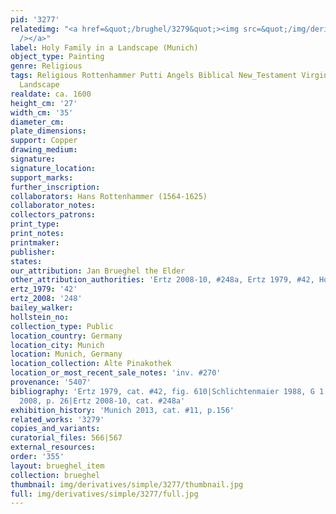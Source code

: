 ```yaml
---
pid: '3277'
relatedimg: "<a href=&quot;/brughel/3279&quot;><img src=&quot;/img/derivatives/simple/3279/thumbnail.jpg&quot;
  /></a>"
label: Holy Family in a Landscape (Munich)
object_type: Painting
genre: Religious
tags: Religious Rottenhammer Putti Angels Biblical New_Testament Virgin_Mary History
  Landscape
realdate: ca. 1600
height_cm: '27'
width_cm: '35'
diameter_cm: 
plate_dimensions: 
support: Copper
drawing_medium: 
signature: 
signature_location: 
support_marks: 
further_inscription: 
collaborators: Hans Rottenhammer (1564-1625)
collaborator_notes: 
collectors_patrons: 
print_type: 
print_notes: 
printmaker: 
publisher: 
states: 
our_attribution: Jan Brueghel the Elder
other_attribution_authorities: 'Ertz 2008-10, #248a, Ertz 1979, #42, Honig database'
ertz_1979: '42'
ertz_2008: '248'
bailey_walker: 
hollstein_no: 
collection_type: Public
location_country: Germany
location_city: Munich
location: Munich, Germany
location_collection: Alte Pinakothek
location_or_most_recent_sale_notes: 'inv. #270'
provenance: '5407'
bibliography: 'Ertz 1979, cat. #42, fig. 610|Schlichtenmaier 1988, G 1 8|Borggrefe
  2008, p. 26|Ertz 2008-10, cat. #248a'
exhibition_history: 'Munich 2013, cat. #11, p.156'
related_works: '3279'
copies_and_variants: 
curatorial_files: 566|567
external_resources: 
order: '355'
layout: brueghel_item
collection: brueghel
thumbnail: img/derivatives/simple/3277/thumbnail.jpg
full: img/derivatives/simple/3277/full.jpg
---
```

